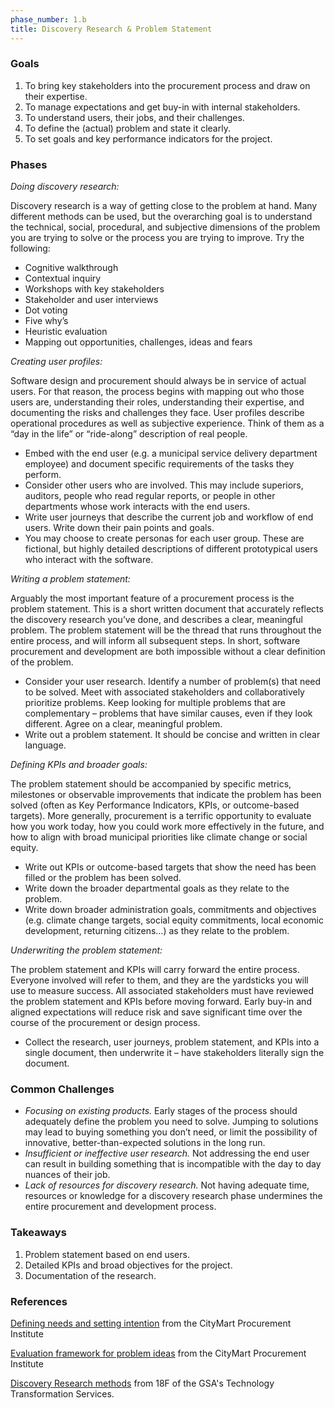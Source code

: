 ```yaml
---
phase_number: 1.b
title: Discovery Research & Problem Statement
---
```


### Goals
1. To bring key stakeholders into the procurement process and draw on their expertise.
2. To manage expectations and get buy-in with internal stakeholders.
3. To understand users, their jobs, and their challenges.
4. To define the (actual) problem and state it clearly.
5. To set goals and key performance indicators for the project.

### Phases
_Doing discovery research:_

Discovery research is a way of getting close to the problem at hand. Many different methods can be used, but the overarching goal is to understand the technical, social, procedural, and subjective dimensions of the problem you are trying to solve or the process you are trying to improve. Try the following:
- Cognitive walkthrough
- Contextual inquiry
- Workshops with key stakeholders
- Stakeholder and user interviews
- Dot voting
- Five why’s
- Heuristic evaluation
- Mapping out opportunities, challenges, ideas and fears


_Creating user profiles:_

Software design and procurement should always be in service of actual users. For that reason, the process begins with mapping out who those users are, understanding their roles, understanding their expertise, and documenting the risks and challenges they face. User profiles describe operational procedures as well as subjective experience. Think of them as a “day in the life” or “ride-along” description of real people.
- Embed with the end user (e.g. a municipal service delivery department employee) and document specific requirements of the tasks they perform.
- Consider other users who are involved. This may include superiors, auditors, people who read regular reports, or people in other departments whose work interacts with the end users.
- Write user journeys that describe the current job and workflow of end users. Write down their pain points and goals.
- You may choose to create personas for each user group. These are fictional, but highly detailed descriptions of different prototypical users who interact with the software.


_Writing a problem statement:_

Arguably the most important feature of a procurement process is the problem statement. This is a short written document that accurately reflects the discovery research you’ve done, and describes a clear, meaningful problem. The problem statement will be the thread that runs throughout the entire process, and will inform all subsequent steps. In short, software procurement and development are both impossible without a clear definition of the problem.
- Consider your user research. Identify a number of problem(s) that need to be solved. Meet with associated stakeholders and collaboratively prioritize problems. Keep looking for multiple problems that are complementary – problems that have similar causes, even if they look different. Agree on a clear, meaningful problem.
- Write out a problem statement. It should be concise and written in clear language.


_Defining KPIs and broader goals:_

The problem statement should be accompanied by specific metrics, milestones or observable improvements that indicate the problem has been solved (often as Key Performance Indicators, KPIs, or outcome-based targets). More generally, procurement is a terrific opportunity to evaluate how you work today, how you could work more effectively in the future, and how to align with broad municipal priorities like climate change or social equity.
- Write out KPIs or outcome-based targets that show the need has been filled or the problem has been solved.
- Write down the broader departmental goals as they relate to the problem.
- Write down broader administration goals, commitments and objectives (e.g. climate change targets, social equity commitments, local economic development, returning citizens…) as they relate to the problem.


_Underwriting the problem statement:_

The problem statement and KPIs will carry forward the entire process. Everyone involved will refer to them, and they are the yardsticks you will use to measure success. All associated stakeholders must have reviewed the problem statement and KPIs before moving forward. Early buy-in and aligned expectations will reduce risk and save significant time over the course of the procurement or design process.
- Collect the research, user journeys, problem statement, and KPIs into a single document, then underwrite it – have stakeholders literally sign the document.


### Common Challenges
- _Focusing on existing products._ Early stages of the process should adequately define the problem you need to solve. Jumping to solutions may lead to buying something you don’t need, or limit the possibility of innovative, better-than-expected solutions in the long run.
- _Insufficient or ineffective user research._ Not addressing the end user can result in building something that is incompatible with the day to day nuances of their job.
- _Lack of resources for discovery research._ Not having adequate time, resources or knowledge for a discovery research phase undermines the entire procurement and development process.


### Takeaways
1. Problem statement based on end users.
2. Detailed KPIs and broad objectives for the project.
3. Documentation of the research.


### References
[Defining needs and setting intention](https://medium.com/citymartinsights/unit-2-intention-collecting-needs-and-defining-statements-5bd27f5554bd) from the CityMart Procurement Institute

[Evaluation framework for problem ideas](https://miro.medium.com/max/1400/0*eF6XTu_mo_9hYAL5) from the CityMart Procurement Institute

[Discovery Research methods](https://methods.18f.gov/discover/) from 18F of the GSA's Technology Transformation Services.
